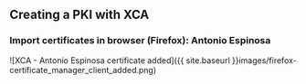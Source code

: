 ## Creating a PKI with XCA

### Import certificates in browser (Firefox): Antonio Espinosa

![XCA - Antonio Espinosa certificate added]({{ site.baseurl }}images/firefox-certificate_manager_client_added.png)


